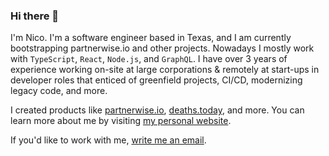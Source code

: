 ### Hi there 👋

I'm Nico. I'm a software engineer based in Texas, and I am currently bootstrapping partnerwise.io and other projects. Nowadays I mostly work with `TypeScript`, `React`, `Node.js`, and `GraphQL`. I have over 3 years of experience working on-site at large corporations & remotely at start-ups in developer roles that enticed of greenfield projects, CI/CD, modernizing legacy code, and more. 

I created products like [partnerwise.io](https://partnerwise.io), [deaths.today](https://deaths.today), and more. You can learn more about me by visiting [my personal website](https://nico.ventures).

If you'd like to work with me, [write me an email](mailto:estrada@hey.com).
